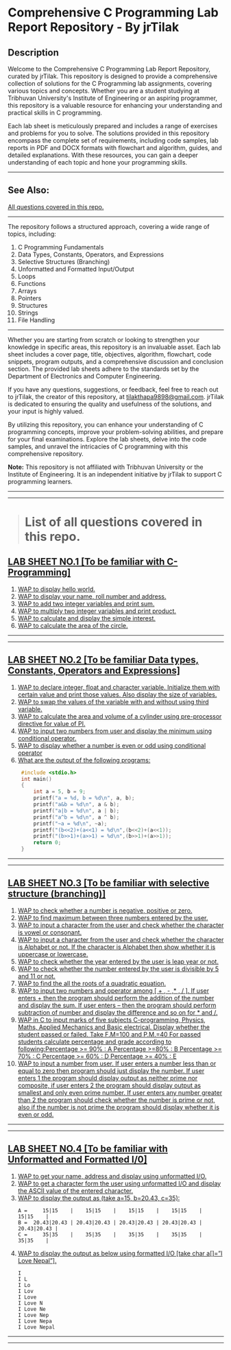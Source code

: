 # Comprehensive C Programming Lab Report Repository - By jrTilak

## Description
Welcome to the Comprehensive C Programming Lab Report Repository, curated by jrTilak. This repository is designed to provide a comprehensive collection of solutions for the C Programming lab assignments, covering various topics and concepts. Whether you are a student studying at Tribhuvan University's Institute of Engineering or an aspiring programmer, this repository is a valuable resource for enhancing your understanding and practical skills in C programming.

Each lab sheet is meticulously prepared and includes a range of exercises and problems for you to solve. The solutions provided in this repository encompass the complete set of requirements, including code samples, lab reports in PDF and DOCX formats with flowchart and algorithm, guides, and detailed explanations. With these resources, you can gain a deeper understanding of each topic and hone your programming skills.

---
## See Also:
[All questions covered in this repo.](#all-qns)

---

The repository follows a structured approach, covering a wide range of topics, including:

1. C Programming Fundamentals
2. Data Types, Constants, Operators, and Expressions
3. Selective Structures (Branching)
4. Unformatted and Formatted Input/Output
5. Loops
6. Functions
7. Arrays
8. Pointers
9. Structures
10. Strings
11. File Handling

---

Whether you are starting from scratch or looking to strengthen your knowledge in specific areas, this repository is an invaluable asset. Each lab sheet includes a cover page, title, objectives, algorithm, flowchart, code snippets, program outputs, and a comprehensive discussion and conclusion section. The provided lab sheets adhere to the standards set by the Department of Electronics and Computer Engineering.

If you have any questions, suggestions, or feedback, feel free to reach out to jrTilak, the creator of this repository, at tilakthapa9898@gmail.com. jrTilak is dedicated to ensuring the quality and usefulness of the solutions, and your input is highly valued.

By utilizing this repository, you can enhance your understanding of C programming concepts, improve your problem-solving abilities, and prepare for your final examinations. Explore the lab sheets, delve into the code samples, and unravel the intricacies of C programming with this comprehensive repository.

**Note:** This repository is not affiliated with Tribhuvan University or the Institute of Engineering. It is an independent initiative by jrTilak to support C programming learners.

---
---
># <span id="all-qns">List of all questions covered in this repo.</span>

## [**LAB SHEET NO.1 [To be familiar with C- Programming]**](./Lab%20Sheet%201/)

1. [WAP to display hello world.](./Lab%20Sheet%201/#q1)
2. [WAP to display your name, roll number and address.](./Lab%20Sheet%201/#q2)
3. [WAP to add two integer variables and print sum.](./Lab%20Sheet%201/#q3)
4. [WAP to multiply two integer variables and print product.](./Lab%20Sheet%201/#q4)
5. [WAP to calculate and display the simple interest.](./Lab%20Sheet%201/#q5)
6. [WAP to calculate the area of the circle.](./Lab%20Sheet%201/#q6)

---
---
## [**LAB SHEET NO.2 [To be familiar Data types, Constants, Operators and Expressions]**](./Lab%20Sheet%202/)

1. [WAP to declare integer, float and character variable. Initialize them with certain value and print those values. Also display the size of variables. ](./Lab%20Sheet%202/#1)
2. [WAP to swap the values of the variable with and without using third variable.](./Lab%20Sheet%202/#2)
3. [WAP to calculate the area and volume of a cylinder using pre-processor directive for value of PI.](./Lab%20Sheet%202/#q3)
4. [WAP to input two numbers from user and display the minimum using conditional operator. ](./Lab%20Sheet%202/#q4)
5. [WAP to display whether a number is even or odd using conditional operator](./Lab%20Sheet%202/#q5)
6. [What are the output of the following programs:](./Lab%20Sheet%202/#q6)
   ```c
    #include <stdio.h> 
    int main()
    {
        int a = 5, b = 9;
        printf("a = %d, b = %d\n", a, b); 
        printf("a&b = %d\n", a & b); 
        printf("a|b = %d\n", a | b); 
        printf("a^b = %d\n", a ^ b); 
        printf("~a = %d\n", ~a);
        printf("(b<<2)+(a<<1) = %d\n",(b<<2)+(a<<1));
        printf("(b>>1)+(a>>1) = %d\n",(b>>1)+(a>>1)); 
        return 0;
    }
    ```
---
---
## [**LAB SHEET NO.3 [To be familiar with selective structure (branching)]**](./Lab%20Sheet%203/)

1. [WAP to check whether a number is negative, positive or zero.](./Lab%20Sheet%203/#q1)
2. [WAP to find maximum between three numbers entered by the user.](./Lab%20Sheet%203/#q2)
3. [WAP to input a character from the user and check whether the character is vowel or consonant.](./Lab%20Sheet%203/#q3)
4. [WAP to input a character from the user and check whether the character is Alphabet or not. If the character is Alphabet then show whether it is uppercase or lowercase.](./Lab%20Sheet%203/#q4)
5. [WAP to check whether the year entered by the user is leap year or not.](./Lab%20Sheet%203/#q5)
6. [WAP to check whether the number entered by the user is divisible by 5 and 11 or not.](./Lab%20Sheet%203/#q6)
7. [WAP to find the all the roots of a quadratic equation.](./Lab%20Sheet%203/#q7)
8. [WAP to input two numbers and operator among [ + , - ,* , / ]. If user enters + then the program should perform the addition of the number and display the sum. If user enters – then the program should perform subtraction of number and display the difference and so on for * and /.](./Lab%20Sheet%203/#q8)
9.  [WAP in C to input marks of five subjects C-programming, Physics, Maths, Applied Mechanics and Basic electrical. Display whether the student passed or failed. Take F.M=100 and P.M.=40 For passed students calculate percentage and grade according to following:Percentage >= 90% : A Percentage >=80% : B Percentage >= 70% : C Percentage >= 60% : D Percentage >= 40% : E](./Lab%20Sheet%203/#q9)
10. [WAP to input a number from user. If user enters a number less than or equal to zero then program should just display the number. If user enters 1 the program should display output as neither prime nor composite, if user enters 2 the program should display output as smallest and only even prime number. If user enters any number greater than 2 the program should check whether the number is prime or not, also if the number is not prime the program should display whether it is even or odd.](./Lab%20Sheet%203/#q10)
---
---
## [**LAB SHEET NO.4 [To be familiar with Unformatted and Formatted I/0]**](./Lab%20Sheet%204/)
1. [WAP to get your name, address and display using unformatted I/O.](./Lab%20Sheet%204/#q1)
2. [ WAP to get a character form the user using unformatted I/O and display the ASCII value of the entered character.](./Lab%20Sheet%204/#q2)
3. [WAP to display the output as (take a=15, b=20.43, c=35):](./Lab%20Sheet%204/#q3)
    ```
    A =     15|15    |    15|15    |    15|15    |    15|15    |    15|15    |
    B =  20.43|20.43 | 20.43|20.43 | 20.43|20.43 | 20.43|20.43 | 20.43|20.43 |
    C =     35|35    |    35|35    |    35|35    |    35|35    |    35|35    |
    ```
4. [WAP to display the output as below using formatted I/O [take char a[]=”I Love Nepal”].](./Lab%20Sheet%204/#q4) 
    ```
    I
    I L
    I Lo
    I Lov
    I Love
    I Love N
    I Love Ne
    I Love Nep
    I Love Nepa
    I Love Nepal
    ```

---
---
<!-- ## [**LAB SHEET NO.5 [To be familiar with LOOPS]**](./Lab%20Sheet%205/)
## [**LAB SHEET NO.6 [To be familiar with FUNCTIONS:]**](./Lab%20Sheet%206/)
## [**LAB SHEET NO.7 [To be familiar with Array]**](./Lab%20Sheet%207/)
## [**LAB SHEET NO.8 [To be familiar with Pointers]**](./Lab%20Sheet%208/)
## [**LAB SHEET NO.9 [To be familiar with Structure]**](./Lab%20Sheet%209/)
## [**LAB SHEET NO.10 [To be familiar with String]**](./Lab%20Sheet%2010/)
## [**LAB SHEET NO.11 [To be familiar with File Handling]**](./Lab%20Sheet%2011/) -->

